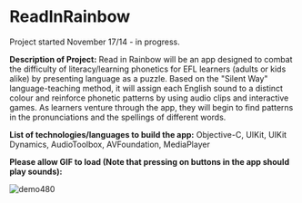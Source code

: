 ReadInRainbow
=============
Project started November 17/14 - in progress.

**Description of Project:** Read in Rainbow will be an app designed to combat the difficulty of literacy/learning phonetics for EFL learners (adults or kids alike) by presenting language as a puzzle. Based on the "Silent Way" language-teaching method, it will assign each English sound to a distinct colour and reinforce phonetic patterns by using audio clips and interactive games. As learners venture through the app, they will begin to find patterns in the pronunciations and the spellings of different words.

**List of technologies/languages to build the app:** Objective-C, UIKit, UIKit Dynamics, AudioToolbox, AVFoundation, MediaPlayer

**Please allow GIF to load (Note that pressing on buttons in the app should play sounds):**

![demo480](https://cloud.githubusercontent.com/assets/7607614/5232820/f22430f0-7710-11e4-9c54-bee0367bcdf4.gif)
